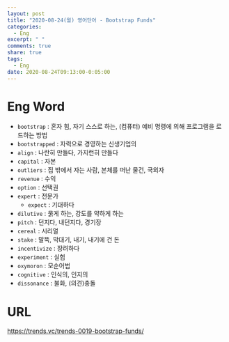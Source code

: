 ```yaml
---
layout: post
title: "2020-08-24(월) 영어단어 - Bootstrap Funds"
categories:
  - Eng
excerpt: " "
comments: true
share: true
tags:
  - Eng
date: 2020-08-24T09:13:00-0:05:00
---
```


# Eng Word

- `bootstrap` : 혼자 힘, 자기 스스로 하는, (컴퓨터) 예비 명령에 의해 프로그램을 로드하는 방법
- `bootstrapped` : 자력으로 경영하는 신생기업의
- `align` : 나란히 만들다, 가지런히 만들다
- `capital` : 자본
- `outliers` : 집 밖에서 자는 사람, 본체를 떠난 물건, 국외자
- `revenue` : 수익
- `option` : 선택권
- `expert` : 전문가
  - `expect` : 기대하다
- `dilutive` : 묽게 하는, 강도를 약하게 하는
- `pitch` : 던지다, 내던지다, 경기장
- `cereal` : 시리얼
- `stake` : 말뚝, 막대기, 내기, 내기에 건 돈
- `incentivize` : 장려하다
- `experiment` : 실험
- `oxymoron` : 모순어법
- `cognitive` : 인식의, 인지의
- `dissonance` : 불화, (의견)충돌

# URL

<https://trends.vc/trends-0019-bootstrap-funds/>
